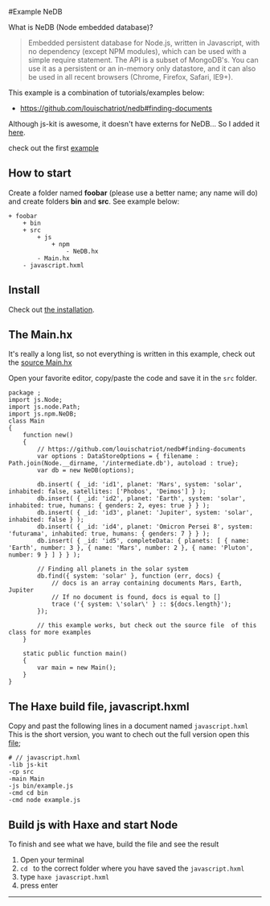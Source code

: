 #Example NeDB

What is NeDB (Node embedded database)?

> Embedded persistent database for Node.js, written in Javascript, with no dependency (except NPM modules), which can be used with a simple require statement. The API is a subset of MongoDB's. You can use it as a persistent or an in-memory only datastore, and it can also be used in all recent browsers (Chrome, Firefox, Safari, IE9+).

This example is a combination of tutorials/examples below:

- https://github.com/louischatriot/nedb#finding-documents

Although js-kit is awesome, it doesn't have externs for NeDB...
So I added it [here](/code/src/js/npm/NeDB.hx).


check out the first [example](example.md)


## How to start

Create a folder named **foobar** (please use a better name; any name will do) and create folders **bin** and **src**.
See example below:

```
+ foobar
	+ bin
	+ src
		+ js
			+ npm
				- NeDB.hx
		- Main.hx
	- javascript.hxml
```


## Install

Check out [the installation](installation.md).


## The Main.hx

It's really a long list, so not everything is written in this example, check out the [source Main.hx](code/src/Main.hx)

Open your favorite editor, copy/paste the code and save it in the `src` folder. 


```
package ;
import js.Node;
import js.node.Path;
import js.npm.NeDB;
class Main
{
	function new()
	{
		// https://github.com/louischatriot/nedb#finding-documents
		var options : DataStoreOptions = { filename : Path.join(Node.__dirname, '/intermediate.db'), autoload : true};
		var db = new NeDB(options);

		db.insert( { _id: 'id1', planet: 'Mars', system: 'solar', inhabited: false, satellites: ['Phobos', 'Deimos'] } );
		db.insert( { _id: 'id2', planet: 'Earth', system: 'solar', inhabited: true, humans: { genders: 2, eyes: true } } );
		db.insert( { _id: 'id3', planet: 'Jupiter', system: 'solar', inhabited: false } );
		db.insert( { _id: 'id4', planet: 'Omicron Persei 8', system: 'futurama', inhabited: true, humans: { genders: 7 } } );
		db.insert( { _id: 'id5', completeData: { planets: [ { name: 'Earth', number: 3 }, { name: 'Mars', number: 2 }, { name: 'Pluton', number: 9 } ] } } );

		// Finding all planets in the solar system
		db.find({ system: 'solar' }, function (err, docs) {
			// docs is an array containing documents Mars, Earth, Jupiter
			// If no document is found, docs is equal to []
			trace ('{ system: \'solar\' } :: ${docs.length}');
		});

		// this example works, but check out the source file  of this class for more examples
	}

	static public function main()
	{
		var main = new Main();
	}
}

```


## The Haxe build file, javascript.hxml

Copy and past the following lines in a document named `javascript.hxml`
This is the short version, you want to chech out the full version open this [file](/code/javascript.hxml);

```
# // javascript.hxml
-lib js-kit
-cp src
-main Main
-js bin/example.js
-cmd cd bin
-cmd node example.js
```



## Build js with Haxe and start Node

To finish and see what we have, build the file and see the result

1. Open your terminal
2. `cd ` to the correct folder where you have saved the `javascript.hxml` 
3. type `haxe javascript.hxml`
4. press enter

-----

